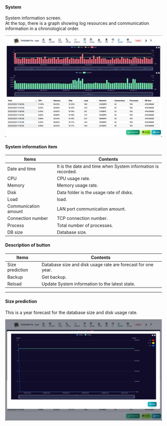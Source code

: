 #### System

<div class="text-xl mb-2">
System information screen.<br>
At the top, there is a graph showing log resources and communication information in a chronological order.
</div>

![System](../../help/en/2023-12-03_11-52-41.png)

>>>
#### System information item

<div class="text-xl">

| Items | Contents |
| ---- | ---- |
| Date and time | It is the date and time when System information is recorded.|
| CPU | CPU usage rate.|
| Memory | Memory usage rate.|
| Disk | Data folder is the usage rate of disks.|
| Load | load.|
| Communication amount | LAN port communication amount.|
| Connection number | TCP connection number.|
| Process | Total number of processes.|
| DB size | Database size.|

</div>

>>>
#### Description of button

<div class="text-xl">

| Items | Contents |
| ---- | ---- |
| Size prediction | Database size and disk usage rate are forecast for one year.|
| Backup | Get backup.|
| Reload | Update System information to the latest state.|

</div>

---
#### Size prediction

<div class="text-xl mb-2">
This is a year forecast for the database size and disk usage rate.
</div>

![Size prediction](../../help/en/2023-12-03_11-52-51.png)
